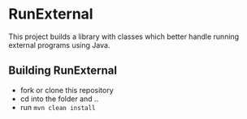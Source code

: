 # RunExternal 

This project builds a library with classes which better handle running external programs using Java.

## Building RunExternal
- fork or clone this repository
- cd into the folder and ..
- run `mvn clean install`
